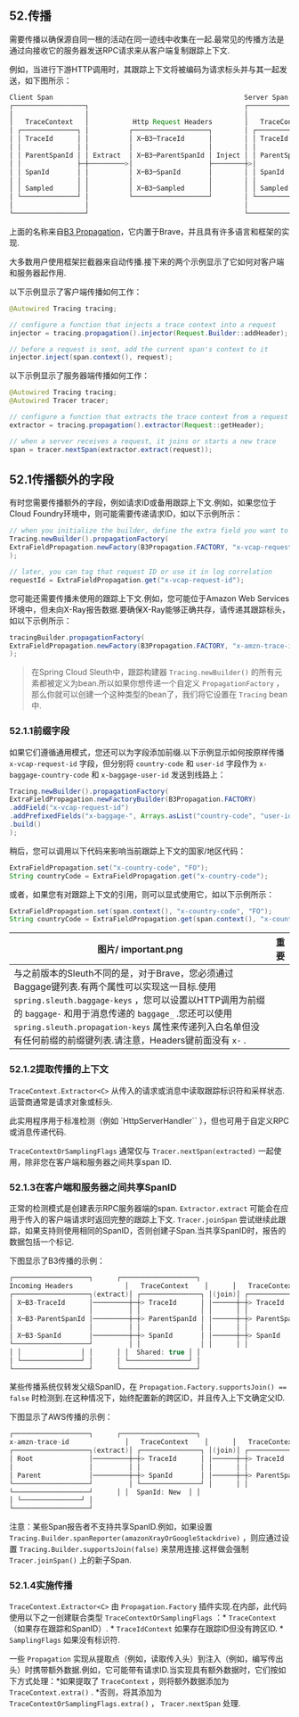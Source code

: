 ## 52.传播

需要传播以确保源自同一根的活动在同一迹线中收集在一起.最常见的传播方法是通过向接收它的服务器发送RPC请求来从客户端复制跟踪上下文.

例如，当进行下游HTTP调用时，其跟踪上下文将被编码为请求标头并与其一起发送，如下图所示：

```java
Client Span                                                Server Span
┌──────────────────┐                                       ┌──────────────────┐
│                  │                                       │                  │
│   TraceContext   │           Http Request Headers        │   TraceContext   │
│ ┌──────────────┐ │          ┌───────────────────┐        │ ┌──────────────┐ │
│ │ TraceId      │ │          │ X─B3─TraceId      │        │ │ TraceId      │ │
│ │              │ │          │                   │        │ │              │ │
│ │ ParentSpanId │ │ Extract  │ X─B3─ParentSpanId │ Inject │ │ ParentSpanId │ │
│ │              ├─┼─────────>│                   ├────────┼>│              │ │
│ │ SpanId       │ │          │ X─B3─SpanId       │        │ │ SpanId       │ │
│ │              │ │          │                   │        │ │              │ │
│ │ Sampled      │ │          │ X─B3─Sampled      │        │ │ Sampled      │ │
│ └──────────────┘ │          └───────────────────┘        │ └──────────────┘ │
│                  │                                       │                  │
└──────────────────┘                                       └──────────────────┘
```

上面的名称来自[B3 Propagation](https://github.com/openzipkin/b3-propagation)，它内置于Brave，并且具有许多语言和框架的实现.

大多数用户使用框架拦截器来自动传播.接下来的两个示例显示了它如何对客户端和服务器起作用.

以下示例显示了客户端传播如何工作：

```java
@Autowired Tracing tracing;

// configure a function that injects a trace context into a request
injector = tracing.propagation().injector(Request.Builder::addHeader);

// before a request is sent, add the current span's context to it
injector.inject(span.context(), request);
```

以下示例显示了服务器端传播如何工作：

```java
@Autowired Tracing tracing;
@Autowired Tracer tracer;

// configure a function that extracts the trace context from a request
extractor = tracing.propagation().extractor(Request::getHeader);

// when a server receives a request, it joins or starts a new trace
span = tracer.nextSpan(extractor.extract(request));
```

## 52.1传播额外的字段

有时您需要传播额外的字段，例如请求ID或备用跟踪上下文.例如，如果您位于Cloud Foundry环境中，则可能需要传递请求ID，如以下示例所示：

```java
// when you initialize the builder, define the extra field you want to propagate
Tracing.newBuilder().propagationFactory(
ExtraFieldPropagation.newFactory(B3Propagation.FACTORY, "x-vcap-request-id")
);

// later, you can tag that request ID or use it in log correlation
requestId = ExtraFieldPropagation.get("x-vcap-request-id");
```

您可能还需要传播未使用的跟踪上下文.例如，您可能位于Amazon Web Services环境中，但未向X-Ray报告数据.要确保X-Ray能够正确共存，请传递其跟踪标头，如以下示例所示：

```java
tracingBuilder.propagationFactory(
ExtraFieldPropagation.newFactory(B3Propagation.FACTORY, "x-amzn-trace-id")
);
```

> 在Spring Cloud Sleuth中，跟踪构建器 `Tracing.newBuilder()` 的所有元素都被定义为bean.所以如果你想传递一个自定义 `PropagationFactory` ，那么你就可以创建一个这种类型的bean了，我们将它设置在 `Tracing`  bean中.

### 52.1.1前缀字段

如果它们遵循通用模式，您还可以为字段添加前缀.以下示例显示如何按原样传播 `x-vcap-request-id` 字段，但分别将 `country-code` 和 `user-id` 字段作为 `x-baggage-country-code` 和 `x-baggage-user-id` 发送到线路上：

```java
Tracing.newBuilder().propagationFactory(
ExtraFieldPropagation.newFactoryBuilder(B3Propagation.FACTORY)
.addField("x-vcap-request-id")
.addPrefixedFields("x-baggage-", Arrays.asList("country-code", "user-id"))
.build()
);
```

稍后，您可以调用以下代码来影响当前跟踪上下文的国家/地区代码：

```java
ExtraFieldPropagation.set("x-country-code", "FO");
String countryCode = ExtraFieldPropagation.get("x-country-code");
```

或者，如果您有对跟踪上下文的引用，则可以显式使用它，如以下示例所示：

```java
ExtraFieldPropagation.set(span.context(), "x-country-code", "FO");
String countryCode = ExtraFieldPropagation.get(span.context(), "x-country-code");
```

|图片/ important.png |重要|
| ---- | ---- |
|与之前版本的Sleuth不同的是，对于Brave，您必须通过Baggage键列表.有两个属性可以实现这一目标.使用 `spring.sleuth.baggage-keys` ，您可以设置以HTTP调用为前缀的 `baggage-` 和用于消息传递的 `baggage_` .您还可以使用 `spring.sleuth.propagation-keys` 属性来传递列入白名单但没有任何前缀的前缀键列表.请注意，Headers键前面没有 `x-` . |

### 52.1.2提取传播的上下文

`TraceContext.Extractor<C>` 从传入的请求或消息中读取跟踪标识符和采样状态.运营商通常是请求对象或标头.

此实用程序用于标准检测（例如 `HttpServerHandler`` ），但也可用于自定义RPC或消息传递代码.

`TraceContextOrSamplingFlags` 通常仅与 `Tracer.nextSpan(extracted)` 一起使用，除非您在客户端和服务器之间共享span ID.

### 52.1.3在客户端和服务器之间共享SpanID

正常的检测模式是创建表示RPC服务器端的span.  `Extractor.extract` 可能会在应用于传入的客户端请求时返回完整的跟踪上下文.  `Tracer.joinSpan` 尝试继续此跟踪，如果支持则使用相同的SpanID，否则创建子Span.当共享SpanID时，报告的数据包括一个标记.

下图显示了B3传播的示例：

```java
┌───────────────────┐      ┌───────────────────┐
Incoming Headers             │   TraceContext    │      │   TraceContext    │
┌───────────────────┐(extract)│ ┌───────────────┐ │(join)│ ┌───────────────┐ │
│ X─B3-TraceId      │─────────┼─┼> TraceId      │ │──────┼─┼> TraceId      │ │
│                   │         │ │               │ │      │ │               │ │
│ X─B3-ParentSpanId │─────────┼─┼> ParentSpanId │ │──────┼─┼> ParentSpanId │ │
│                   │         │ │               │ │      │ │               │ │
│ X─B3-SpanId       │─────────┼─┼> SpanId       │ │──────┼─┼> SpanId       │ │
└───────────────────┘         │ │               │ │      │ │               │ │
│ │               │ │      │ │  Shared: true │ │
│ └───────────────┘ │      │ └───────────────┘ │
└───────────────────┘      └───────────────────┘
```

某些传播系统仅转发父级SpanID，在 `Propagation.Factory.supportsJoin() == false` 时检测到.在这种情况下，始终配置新的跨区ID，并且传入上下文确定父ID.

下图显示了AWS传播的示例：

```java
┌───────────────────┐      ┌───────────────────┐
x-amzn-trace-id              │   TraceContext    │      │   TraceContext    │
┌───────────────────┐(extract)│ ┌───────────────┐ │(join)│ ┌───────────────┐ │
│ Root              │─────────┼─┼> TraceId      │ │──────┼─┼> TraceId      │ │
│                   │         │ │               │ │      │ │               │ │
│ Parent            │─────────┼─┼> SpanId       │ │──────┼─┼> ParentSpanId │ │
└───────────────────┘         │ └───────────────┘ │      │ │               │ │
└───────────────────┘      │ │  SpanId: New  │ │
│ └───────────────┘ │
└───────────────────┘
```

注意：某些Span报告者不支持共享SpanID.例如，如果设置 `Tracing.Builder.spanReporter(amazonXrayOrGoogleStackdrive)` ，则应通过设置 `Tracing.Builder.supportsJoin(false)` 来禁用连接.这样做会强制 `Tracer.joinSpan()` 上的新子Span.

### 52.1.4实施传播

`TraceContext.Extractor<C>` 由 `Propagation.Factory` 插件实现.在内部，此代码使用以下之一创建联合类型 `TraceContextOrSamplingFlags` ：*  `TraceContext` （如果存在跟踪和SpanID）. *  `TraceIdContext` 如果存在跟踪ID但没有跨区ID. *  `SamplingFlags` 如果没有标识符.

一些 `Propagation` 实现从提取点（例如，读取传入头）到注入（例如，编写传出头）时携带额外数据.例如，它可能带有请求ID.当实现具有额外数据时，它们按如下方式处理：*如果提取了 `TraceContext` ，则将额外数据添加为 `TraceContext.extra()` . *否则，将其添加为 `TraceContextOrSamplingFlags.extra()` ， `Tracer.nextSpan` 处理.

